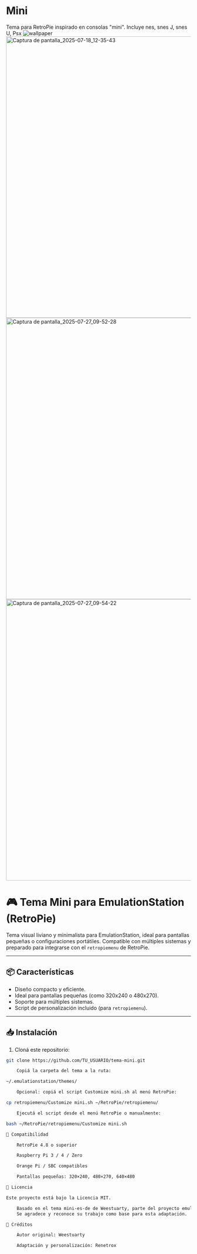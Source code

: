 # Mini
 Tema para RetroPie inspirado en consolas "mini". Incluye nes, snes J, snes U, Psx
![wallpaper](https://github.com/user-attachments/assets/11d44c6a-248c-4b35-88f5-830449ae4c08)
<img width="1366" height="768" alt="Captura de pantalla_2025-07-18_12-35-43" src="https://github.com/user-attachments/assets/60b597e4-8bea-4ff0-a485-a5c9fff3a594" />
<img width="1366" height="768" alt="Captura de pantalla_2025-07-27_09-52-28" src="https://github.com/user-attachments/assets/a5cf1c13-836f-4b82-a6f9-25c43d435e97" />
<img width="1366" height="768" alt="Captura de pantalla_2025-07-27_09-54-22" src="https://github.com/user-attachments/assets/e4c5f268-357a-498a-bfe9-7ab83f8ca7ba" />



# 🎮 Tema Mini para EmulationStation (RetroPie)

Tema visual liviano y minimalista para EmulationStation, ideal para pantallas pequeñas o configuraciones portátiles. Compatible con múltiples sistemas y preparado para integrarse con el `retropiemenu` de RetroPie.

---

## 📦 Características

- Diseño compacto y eficiente.
- Ideal para pantallas pequeñas (como 320x240 o 480x270).
- Soporte para múltiples sistemas.
- Script de personalización incluido (para `retropiemenu`).

---

## 📥 Instalación

1. Cloná este repositorio:

```bash
git clone https://github.com/TU_USUARIO/tema-mini.git

    Copiá la carpeta del tema a la ruta:

~/.emulationstation/themes/

    Opcional: copiá el script Customize mini.sh al menú RetroPie:

cp retropiemenu/Customize mini.sh ~/RetroPie/retropiemenu/

    Ejecutá el script desde el menú RetroPie o manualmente:

bash ~/RetroPie/retropiemenu/Customize mini.sh

🧪 Compatibilidad

    RetroPie 4.8 o superior

    Raspberry Pi 3 / 4 / Zero

    Orange Pi / SBC compatibles

    Pantallas pequeñas: 320×240, 480×270, 640×480

📄 Licencia

Este proyecto está bajo la Licencia MIT.

    Basado en el tema mini-es-de de Weestuarty, parte del proyecto emulationstation-de.
    Se agradece y reconoce su trabajo como base para esta adaptación.

🙌 Créditos

    Autor original: Weestuarty

    Adaptación y personalización: Renetrox

